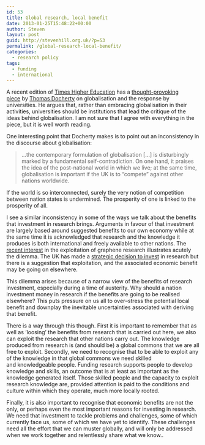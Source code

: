 ```yaml
---
id: 53
title: Global research, local benefit
date: 2013-01-25T15:48:22+00:00
author: Steven
layout: post
guid: http://stevenhill.org.uk/?p=53
permalink: /global-research-local-benefit/
categories:
  - research policy
tags:
  - funding
  - international
---
```

A recent edition of [Times Higher Education](http://www.timeshighereducation.co.uk/) has a [thought-provoking piece](http://www.timeshighereducation.co.uk/story.asp?sectioncode=26&storycode=422371&c=1) by [Thomas Docherty](http://www2.warwick.ac.uk/fac/arts/english/about/people/permanentacademicstaffstaff3/dochertyprofthomas/) on globalisation and the response by universities. He argues that, rather than embracing globalisation in their activities, universities should be institutions that lead the critique of the ideas behind globalisation. I am not sure that I agree with everything in the piece, but it is well worth reading.

One interesting point that Docherty makes is to point out an inconsistency in the discourse about globalisation:

> &#8230;the contemporary formulation of globalisation [&#8230;] is disturbingly marked by a fundamental self-contradiction. On one hand, it praises the idea of the post-national world in which we live; at the same time, globalisation is important if the UK is to &#8220;compete&#8221; against other nations worldwide.

If the world is so interconnected, surely the very notion of competition between nation states is undermined. The prosperity of one is linked to the prosperity of all.

I see a similar inconsistency in some of the ways we talk about the benefits that investment in research brings. Arguments in favour of that investment are largely based around suggested benefits to our own economy while at the same time it is acknowledged that research and the knowledge it produces is both international and freely available to other nations. The [recent interest](http://www.bbc.co.uk/news/science-environment-20975580) in the exploitation of graphene research illustrates acutely the dilemma. The UK has made a [strategic decision to invest](http://www.bbc.co.uk/news/science-environment-20846282) in research but there is a suggestion that exploitation, and the associated economic benefit may be going on elsewhere.

This dilemma arises because of a narrow view of the benefits of research investment, especially during a time of austerity. Why should a nation investment money in research if the benefits are going to be realised elsewhere? This puts pressure on us all to over–stress the potential local benefit and downplay the inevitable uncertainties associated with deriving that benefit.

There is a way through this though. First it is important to remember that as well as &#8216;loosing&#8217; the benefits from research that is carried out here, we also can exploit the research that other nations carry out. The knowledge produced from research is (and should be) a global commons that we are all free to exploit. Secondly, we need to recognise that to be able to exploit any of the knowledge in that global commons we need skilled and knowledgeable people. Funding research supports people to develop knowledge and skills, an outcome that is at least as important as the knowledge generated itself. Those skilled people and the capacity to exploit research knowledge are, provided attention is paid to the conditions and culture within which they operate, much more locally rooted.

Finally, it is also important to recognise that economic benefits are not the only, or perhaps even the most important reasons for investing in research. We need that investment to tackle problems and challenges, some of which currently face us, some of which we have yet to identify. These challenges need all the effort that we can muster globally, and will only be addressed when we work together and relentlessly share what we know..